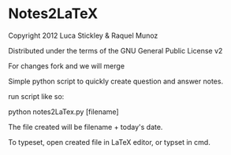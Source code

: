 Notes2LaTeX
===========

Copyright 2012 Luca Stickley & Raquel Munoz

Distributed under the terms of the GNU General Public License v2

For changes fork and we will merge



Simple python script to quickly create question and answer notes.


run script like so:

python notes2LaTex.py [filename]




The file created will be filename + today's date.

To typeset, open created file in LaTeX editor, or typset in cmd.

